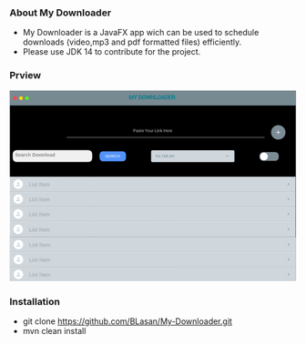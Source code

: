 ### About My Downloader

- My Downloader is a JavaFX app wich can be used to schedule downloads (video,mp3 and pdf formatted files) efficiently.
- Please use JDK 14 to contribute for the project.


### Prview

 ![](Preview_img/preview.png)

### Installation

- git clone https://github.com/BLasan/My-Downloader.git
- mvn clean install
